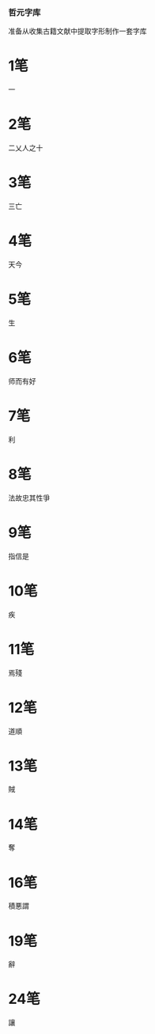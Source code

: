 ### 哲元字库

准备从收集古籍文献中提取字形制作一套字库

# 1笔
一
# 2笔
二乂人之十
# 3笔
三亡
# 4笔
天今
# 5笔
生
# 6笔
师而有好
# 7笔
利
# 8笔
法故忠其性爭

# 9笔
指信是
# 10笔
疾
# 11笔
焉殘
# 12笔
道順
# 13笔
賊
# 14笔
奪
# 16笔
積悪謂

# 19笔
辭
# 24笔
讓